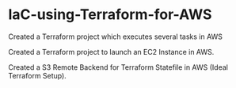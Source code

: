 # IaC-using-Terraform-for-AWS
Created a Terraform project which executes several tasks in AWS

Created a Terraform project to launch an EC2 Instance in AWS.

Created a S3 Remote Backend for Terraform Statefile in AWS (Ideal Terraform Setup).



